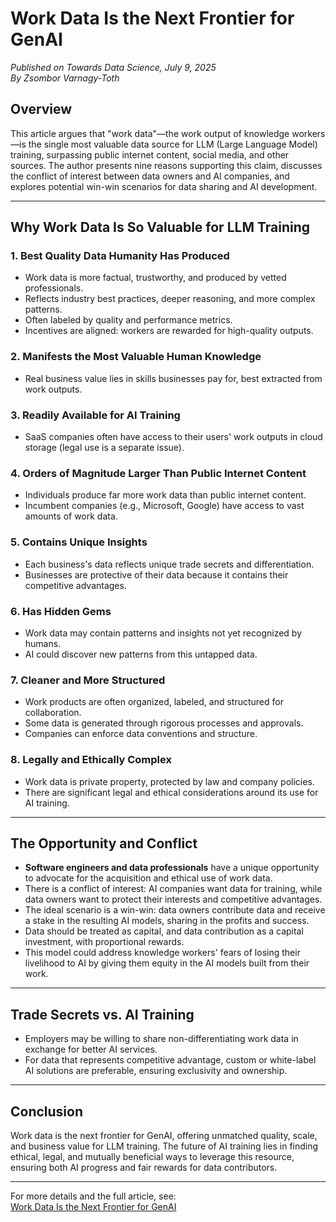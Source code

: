 # Work Data Is the Next Frontier for GenAI

*Published on Towards Data Science, July 9, 2025*  
*By Zsombor Varnagy-Toth*

## Overview

This article argues that "work data"—the work output of knowledge workers—is the single most valuable data source for LLM (Large Language Model) training, surpassing public internet content, social media, and other sources. The author presents nine reasons supporting this claim, discusses the conflict of interest between data owners and AI companies, and explores potential win-win scenarios for data sharing and AI development.

---

## Why Work Data Is So Valuable for LLM Training

### 1. Best Quality Data Humanity Has Produced
- Work data is more factual, trustworthy, and produced by vetted professionals.
- Reflects industry best practices, deeper reasoning, and more complex patterns.
- Often labeled by quality and performance metrics.
- Incentives are aligned: workers are rewarded for high-quality outputs.

### 2. Manifests the Most Valuable Human Knowledge
- Real business value lies in skills businesses pay for, best extracted from work outputs.

### 3. Readily Available for AI Training
- SaaS companies often have access to their users' work outputs in cloud storage (legal use is a separate issue).

### 4. Orders of Magnitude Larger Than Public Internet Content
- Individuals produce far more work data than public internet content.
- Incumbent companies (e.g., Microsoft, Google) have access to vast amounts of work data.

### 5. Contains Unique Insights
- Each business's data reflects unique trade secrets and differentiation.
- Businesses are protective of their data because it contains their competitive advantages.

### 6. Has Hidden Gems
- Work data may contain patterns and insights not yet recognized by humans.
- AI could discover new patterns from this untapped data.

### 7. Cleaner and More Structured
- Work products are often organized, labeled, and structured for collaboration.
- Some data is generated through rigorous processes and approvals.
- Companies can enforce data conventions and structure.

### 8. Legally and Ethically Complex
- Work data is private property, protected by law and company policies.
- There are significant legal and ethical considerations around its use for AI training.

---

## The Opportunity and Conflict

- **Software engineers and data professionals** have a unique opportunity to advocate for the acquisition and ethical use of work data.
- There is a conflict of interest: AI companies want data for training, while data owners want to protect their interests and competitive advantages.
- The ideal scenario is a win-win: data owners contribute data and receive a stake in the resulting AI models, sharing in the profits and success.
- Data should be treated as capital, and data contribution as a capital investment, with proportional rewards.
- This model could address knowledge workers' fears of losing their livelihood to AI by giving them equity in the AI models built from their work.

---

## Trade Secrets vs. AI Training

- Employers may be willing to share non-differentiating work data in exchange for better AI services.
- For data that represents competitive advantage, custom or white-label AI solutions are preferable, ensuring exclusivity and ownership.

---

## Conclusion

Work data is the next frontier for GenAI, offering unmatched quality, scale, and business value for LLM training. The future of AI training lies in finding ethical, legal, and mutually beneficial ways to leverage this resource, ensuring both AI progress and fair rewards for data contributors.

---

For more details and the full article, see:  
[Work Data Is the Next Frontier for GenAI](https://towardsdatascience.com/work-data-is-the-next-frontier-for-genai/) 
